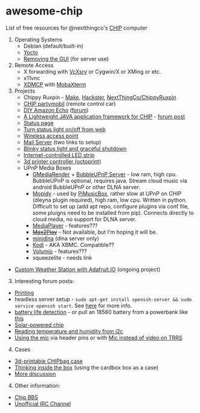 # awesome-chip
List of free resources for @nextthingco's [CHIP](http://getchip.com/pages/chip) computer

1. Operating Systems
   - Debian (default/built-in)
   - [Yocto](https://bbs.nextthing.co/t/yocto-project-an-initial-teaser-release/833)
   - [Removing the GUI](https://bbs.nextthing.co/t/chip-stripped-down-version/2860) (for server use)
1. Remote Access
   - X forwarding with [VcXsrv](https://bbs.nextthing.co/t/need-an-x11-server-for-win7-or-above-vcxsrv-is-based-on-xorg/2882) or Cygwin/X or XMing or etc.
   - x11vnc
   - [XDMCP](http://askubuntu.com/questions/66431/how-do-i-configure-lightdm-to-work-with-xdmcp) with [MobaXterm](http://mobaxterm.mobatek.net/)
2. Projects
   - Chippy Ruxpin - [Make](http://makezine.com/projects/chippy-ruxpin/), [Hackster](https://www.hackster.io/chip/c-h-i-p-py-ruxpin-5f02f1), [NextThingCo/ChippyRuxpin](https://github.com/NextThingCo/ChippyRuxpin)
   - [CHIP partymobil](https://bbs.nextthing.co/t/chip-partymobil-wifi-rider/2384) (remote control car)
   - [DIY Amazon Echo](https://github.com/jitto/AlexaCHIP) ([forum](https://bbs.nextthing.co/t/turning-the-chip-into-an-amazon-echo/1630/36))
   - [A Lightweight JAVA application framework for CHIP](https://github.com/serayuzgur/heartbeat) - [forum post](https://bbs.nextthing.co/t/a-lightweight-java-application-framework-for-chip/2779)
   - [Status page](https://github.com/helgasoft/CHIP-Status)
   - [Turn status light on/off from web](https://bbs.nextthing.co/t/turn-status-led-on-and-off-over-the-web/1827/3)
   - [Wireless access point](https://bbs.nextthing.co/t/create-a-very-basic-wifi-access-point/1727)
   - [Mail Server](https://bbs.nextthing.co/t/private-email-sever-using-c-h-i-p/2312/4) (two links to setup)
   - [Blinky status light and graceful shutdown](https://bbs.nextthing.co/t/blink-chip-program-to-blink-status-light-and-shut-down-when-xio-p7-is-grounded/2336)
   - [Internet-controlled LED strip](https://bbs.nextthing.co/t/salsa-dip-for-c-h-i-p-i2c-arduino-ws2812-pwm-motor/1597)
   - [3d printer controller (octoprint)](https://bbs.nextthing.co/t/octoprint-runs-on-chip/2435)
   - UPnP Media Boxes
     - [GMediaRender](https://github.com/hzeller/gmrender-resurrect) + [BubbleUPnP Server](bubblesoftapps.com/bubbleupnpserver) - low ram, high cpu. BubbleUPnP is optional, requires java. Stream cloud music via android BubbleUPnP or other DLNA server.
     - [Mopidy](https://www.mopidy.com/) - used by [PiMusicBox](http://www.pimusicbox.com/), rather slow at UPnP on CHIP (dleyna plugin required), high ram, low cpu. Written in python. Difficult to set up (add apt repo, configure plugins via conf file, some pluigns need to be installed from pip). Connects directly to cloud media, no support for DLNA server.
     - [MediaPlayer](https://github.com/PeteManchester/MediaPlayer) - features???
     - ~~[Max2Play](http://www.max2play.com/en/)~~ - Not available, but I'm hoping it will be.
     - [minidlna](http://sf.net/p/minidlna) (dlna server only)
     - [Kodi](https://kodi.tv/) - AKA XBMC. Compatible??
     - [Volumio](https://github.com/volumio/Volumio2) - features???
     - squeezelite - needs link
  - [Custom Weather Station with Adafruit.IO](https://bbs.nextthing.co/t/custom-weather-station-with-adafruit-io/2599) (ongoing project)
3. Interesting forum posts:
  - [Printing](https://bbs.nextthing.co/t/printing-with-the-chip-how-too/2517)
  - headless server setup - `sudo apt-get install openssh-server && sudo service openssh start`. See [here](https://bbs.nextthing.co/t/setting-up-chip-as-a-headless-server-with-minimal-tools/1505) for more info.
  - [battery life detection](https://bbs.nextthing.co/t/chip-specs-battery-battery-life-detection/307) - or pull an 18560 battery from a powerbank like [this](https://bbs.nextthing.co/t/cheap-battery-solution-light-modding-required/2704/13)
  - [Solar-powered chip](https://bbs.nextthing.co/t/chip-on-solar-power/1324)
  - [Reading temperature and humidity from i2c](https://bbs.nextthing.co/t/reading-temperature-and-humidity-from-si7013-si7020-si7021/2833)
 - [Using the mic](https://bbs.nextthing.co/t/modifying-the-onboard-trrs-jack-for-microphone-audio-input/2148/7) via header pins or with [Mic instead of video on TRRS](http://docs.getchip.com/#microphone-and-audio-input)
4. Cases
 - [3d-printable CHIPbag case](https://bbs.nextthing.co/t/chipbag-customizable-chip-case/523)
 - [Thinking inside the box](https://bbs.nextthing.co/t/thinking-inside-the-box/1748) (using the cardbox box as a case)
 - [More discussion](https://bbs.nextthing.co/t/time-to-discuss-a-chip-case/1343)
4. Other information:
 - [Chip BBS](https://bbs.nextthing.co/c/CHIP)
 - [Unofficial IRC Channel](https://bbs.nextthing.co/t/c-h-i-p-nextthingco-irc-channel/794)
